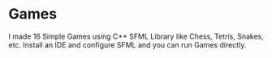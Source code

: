 # Games
I made 16 Simple Games using C++ SFML Library like Chess, Tetris, Snakes, etc.
Install an IDE and configure SFML and you can run Games directly.

